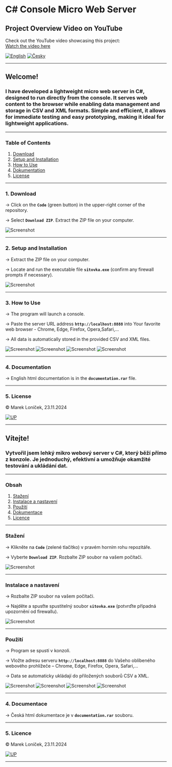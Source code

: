  # <a id="up">C# Console Micro Web Server</a>

## Project Overview Video on YouTube  
Check out the YouTube video showcasing this project:  
[Watch the video here](https://www.youtube.com/watch?v=zTt-5AbQsSk)




[![English](https://img.shields.io/badge/lang-English-blue)](#english)
[![Česky](https://img.shields.io/badge/lang-Česky-red)](#česky)


---




## <a id="english"></a> Welcome!

### I have developed a lightweight micro web server in C#, designed to run directly from the console. It serves web content to the browser while enabling data management and storage in CSV and XML formats. Simple and efficient, it allows for immediate testing and easy prototyping, making it ideal for lightweight applications.

---

### Table of Contents
1. [Download](#download)
2. [Setup and Installation](#setup-and-installation)
3. [How to Use](#how-to-use)
4. [Dokumentation](#docs-eng)
5. [License](#license)

---

### <a id="download"></a> 1. Download

→ Click on the **`Code`** (green button) in the upper-right corner of the repository. 

→ Select **`Download ZIP`**. Extract the ZIP file on your computer.

![Screenshot](a.png)

---
### <a id="setup-and-installation"></a> 2. Setup and Installation

→ Extract the ZIP file on your computer.

→ Locate and run the executable file **`sitovka.exe`** (confirm any firewall prompts if necessary).

![Screenshot](b.png)

---
### <a id="how-to-use"></a> 3. How to Use

→ The program will launch a console. 

→ Paste the server URL address **`http://localhost:8888`** into Your favorite web browser - Chrome, Edge, Firefox, Opera,Safari,...

→ All data is automatically stored in the provided CSV and XML files.

![Screenshot](c.png)
![Screenshot](sitovka.png)
![Screenshot](d.png)
![Screenshot](e.png)

---
### <a id="docs-eng"></a> 4. Documentation

→ English html documentation is in the **`documentation.rar`** file.

---

### <a id="license"></a> 5. License

&copy; Marek Loníček, 23.11.2024


[![UP](https://img.shields.io/badge/↑_UP_↑-blue)](#up)

---




## <a id="česky"></a> Vítejte!

### Vytvořil jsem lehký mikro webový server v C#, který běží přímo z konzole. Je jednoduchý, efektivní a umožňuje okamžité testování a ukládání dat.

---

### Obsah
1. [Stažení](#stažení)
2. [Instalace a nastavení](#instalace-a-nastavení)
3. [Použití](#použití)
4. [Dokumentace](#docs-cze)
5. [Licence](#licence)

---

### <a id="stažení"></a> Stažení

→ Klikněte na **`Code`** (zelené tlačítko) v pravém horním rohu repozitáře. 

→ Vyberte **`Download ZIP`**. Rozbalte ZIP soubor na vašem počítači.

![Screenshot](a.png)

---
### <a id="instalace-a-nastavení"></a> Instalace a nastavení

→ Rozbalte ZIP soubor na vašem počítači. 

→ Najděte a spusťte spustitelný soubor **`sitovka.exe`** (potvrďte případná upozornění od firewallu).

![Screenshot](b.png)

---
### <a id="použití"></a> Použití

→ Program se spustí v konzoli.

→ Vložte adresu serveru **`http://localhost:8888`** do Vašeho oblíbeného webového prohlížeče – Chrome, Edge, Firefox, Opera, Safari,...

→ Data se automaticky ukládají do přiložených souborů CSV a XML.

![Screenshot](c.png)
![Screenshot](sitovka.png)
![Screenshot](d.png)
![Screenshot](e.png)

---

### <a id="docs-cze"></a> 4. Documentace

→ Česká html dokumentace je v **`documentation.rar`** souboru.

---
### <a id="licence"></a> 5. Licence

&copy; Marek Loníček, 23.11.2024


[![UP](https://img.shields.io/badge/↑_NAHORU_↑-blue)](#up)

---


